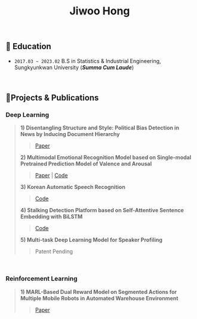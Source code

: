 <h1 align="center"> Jiwoo Hong</h1>

<br/>

## 🌱 Education

- `2017.03 ~ 2023.02` B.S in Statistics & Industrial Engineering, Sungkyunkwan University (***Summa Cum Laude***)

<br/>

## 🔭Projects & Publications
### Deep Learning
> **1) Disentangling Structure and Style: Political Bias Detection in News by Inducing Document Hierarchy**
>
> > [Paper](https://arxiv.org/abs/2304.02247)
> 
> **2) Multimodal Emotional Recognition Model based on Single-modal Pretrained Prediction Model of Valence and Arousal**
>
> > [Paper](https://www.dbpia.co.kr/journal/articleDetail?nodeId=NODE11113938&language=ko_KR&hasTopBanner=true) | [Code](https://github.com/jiwooya1000/KOR-Multimodal-Emotion-Recognition)
>
> **3) Korean Automatic Speech Recognition**
>
> > [Code](https://github.com/jiwooya1000/KOR-AI-Competition)
>
> **4) Stalking Detection Platform based on Self-Attentive Sentence Embedding with BiLSTM**
> > [Code](https://github.com/jiwooya1000/Stalking-Detection-Platform)
>
> **5) Multi-task Deep Learning Model for Speaker Profiling**
>
> > Patent Pending

<br/>

### Reinforcement Learning
> **1) MARL-Based Dual Reward Model on Segmented Actions for Multiple Mobile Robots in Automated Warehouse Environment**
> 
> > [Paper](https://www.mdpi.com/2076-3417/12/9/4703)

